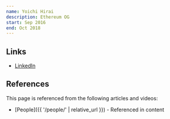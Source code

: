 ```yaml
---
name: Yoichi Hirai
description: Ethereum OG
start: Sep 2016
end: Oct 2018
---
```


## Links
- [LinkedIn](https://www.linkedin.com/in/yoichi-hirai-780567b/)

## References

This page is referenced from the following articles and videos:

- [People]({{ '/people/' | relative_url }}) - Referenced in content